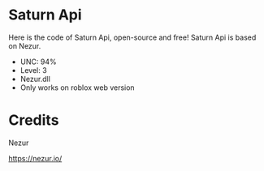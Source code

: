# Saturn Api
 Here is the code of Saturn Api, open-source and free!
 Saturn Api is based on Nezur.

- UNC: 94%
- Level: 3
- Nezur.dll
- Only works on roblox web version

# Credits

Nezur

https://nezur.io/
